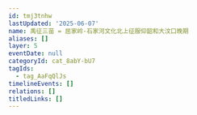 ```yaml
---
id: tmj3tnhw
lastUpdated: '2025-06-07'
name: 禹征三苗 = 屈家岭-石家河文化北上征服仰韶和大汶口晚期
aliases: []
layer: 5
eventDate: null
categoryId: cat_8abY-bU7
tagIds:
  - tag_AaFqQlJs
timelineEvents: []
relations: []
titledLinks: []
---
```


